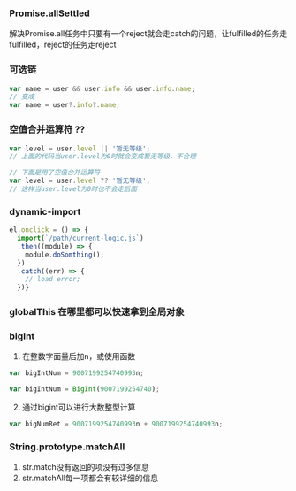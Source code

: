 ### Promise.allSettled
解决Promise.all任务中只要有一个reject就会走catch的问题，让fulfilled的任务走fulfilled，reject的任务走reject

### 可选链
```javascript
var name = user && user.info && user.info.name;
// 变成
var name = user?.info?.name;
```

### 空值合并运算符 ??
```javascript
var level = user.level || '暂无等级';
// 上面的代码当user.level为0时就会变成暂无等级，不合理

// 下面是用了空值合并运算符
var level = user.level ?? '暂无等级';
// 这样当user.level为0时也不会走后面
```

### dynamic-import
```javascript
el.onclick = () => {
  import(`/path/current-logic.js`)
  .then((module) => {
    module.doSomthing();
  })
  .catch((err) => {
    // load error;
  })}
```

### globalThis 在哪里都可以快速拿到全局对象

### bigInt
1. 在整数字面量后加n，或使用函数
```javascript
var bigIntNum = 9007199254740993n;

var bigIntNum = BigInt(9007199254740);
```
2. 通过bigint可以进行大数整型计算
```javascript
var bigNumRet = 9007199254740993n + 9007199254740993n;
```

### String.prototype.matchAll
1. str.match没有返回的项没有过多信息
2. str.matchAll每一项都会有较详细的信息
